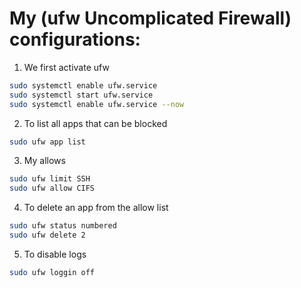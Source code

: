  # My (ufw Uncomplicated Firewall) configurations:
  1. We first activate ufw
  ```bash
  sudo systemctl enable ufw.service
  sudo systemctl start ufw.service
  sudo systemctl enable ufw.service --now
  ```
  2. To list all apps that can be blocked
  ```bash
  sudo ufw app list
  ```
  3. My allows
  ```bash
  sudo ufw limit SSH
  sudo ufw allow CIFS
  ```
  4. To delete an app from the allow list
  ```bash
  sudo ufw status numbered
  sudo ufw delete 2
  ```
  5. To disable logs 
  ```bash
  sudo ufw loggin off
  ```
